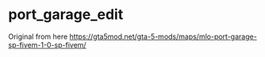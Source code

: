 # port_garage_edit

Original from here https://gta5mod.net/gta-5-mods/maps/mlo-port-garage-sp-fivem-1-0-sp-fivem/
